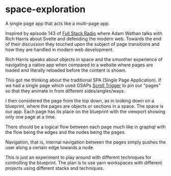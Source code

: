 # space-exploration
A single page app that acts like a multi-page app.

Inspired by episode 143 of [Full Stack Radio](https://fullstackradio.com/143) where Adam Wathan talks with Rich Harris about Svelte and defending the modern web. Towards the end of their discussion they touched upon the subject of page transitions and how they are handled in modern web development. 

Rich Harris speaks about objects in space and the smoother experience of navigating a native app when compared to a website where pages are loaded and literally reloaded before the content is shown.

This got me thinking about the traditional SPA (Single Page Application). If we had a single page which used GSAPs [Scroll Trigger](https://greensock.com/docs/v3/Plugins/ScrollTrigger) to pin our "pages" so that they animate in from different sides/angles/ways.

I then considered the page from the top down, as in looking down on a blueprint, where the pages are objects or sections in a space. The space is our app. Each page has its place on the blueprint with the viewport showing only one page at a time. 

There should be a logical flow between each page much like in graphql with the flow being the edges and the nodes being the pages.

Navigation, that is, internal navigation between the pages simply pushes the user along a certain edge towards a node.

This is just an experiment to play around with different techniques for controlling the blueprint. The plan is to use yarn workspaces with different projects using different stacks and techniques.
